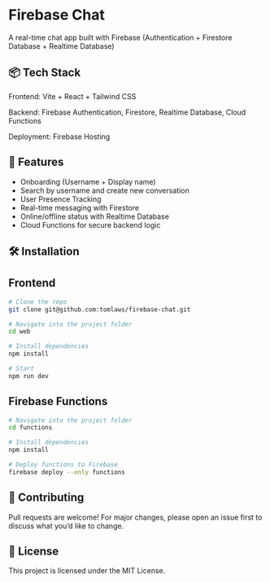 # Firebase Chat

A real-time chat app built with Firebase (Authentication + Firestore Database + Realtime Database)

## 📦 Tech Stack
Frontend: Vite + React + Tailwind CSS

Backend: Firebase Authentication, Firestore, Realtime Database, Cloud Functions

Deployment: Firebase Hosting

## 🚀 Features

- Onboarding (Username + Display name)
- Search by username and create new conversation
- User Presence Tracking
- Real-time messaging with Firestore
- Online/offline status with Realtime Database
- Cloud Functions for secure backend logic

## 🛠️ Installation

## Frontend
```bash
# Clone the repo
git clone git@github.com:tomlaws/firebase-chat.git

# Navigate into the project folder
cd web

# Install dependencies
npm install

# Start
npm run dev
```

## Firebase Functions
```bash
# Navigate into the project folder
cd functions

# Install dependencies
npm install

# Deploy functions to Firebase
firebase deploy --only functions
```

## 🤝 Contributing
Pull requests are welcome! For major changes, please open an issue first to discuss what you’d like to change.

## 📄 License
This project is licensed under the MIT License.